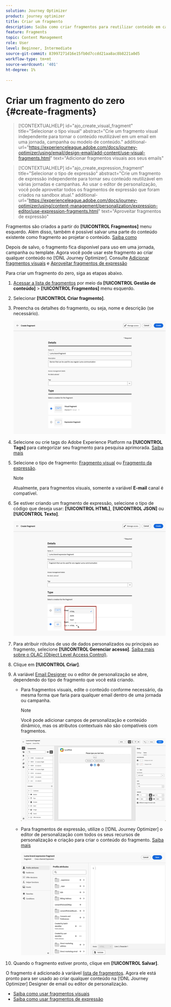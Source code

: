 ```yaml
---
solution: Journey Optimizer
product: journey optimizer
title: Criar um fragmento
description: Saiba como criar fragmentos para reutilizar conteúdo em campanhas e jornadas do Journey Optimizer
feature: Fragments
topic: Content Management
role: User
level: Beginner, Intermediate
source-git-commit: 83997271d16e15fb0d7ccdd21aa8ac8b8221a0d5
workflow-type: tm+mt
source-wordcount: '401'
ht-degree: 1%

---
```



# Criar um fragmento do zero {#create-fragments}

>[!CONTEXTUALHELP]
>id="ajo_create_visual_fragment"
>title="Selecionar o tipo visual"
>abstract="Crie um fragmento visual independente para tornar o conteúdo reutilizável em um email em uma jornada, campanha ou modelo de conteúdo."
>additional-url="https://experienceleague.adobe.com/docs/journey-optimizer/using/email/design-email/add-content/use-visual-fragments.html" text="Adicionar fragmentos visuais aos seus emails"

>[!CONTEXTUALHELP]
>id="ajo_create_expression_fragment"
>title="Selecionar o tipo de expressão"
>abstract="Crie um fragmento de expressão independente para tornar seu conteúdo reutilizável em várias jornadas e campanhas. Ao usar o editor de personalização, você pode aproveitar todos os fragmentos de expressão que foram criados na sandbox atual."
>additional-url="https://experienceleague.adobe.com/docs/journey-optimizer/using/content-management/personalization/expression-editor/use-expression-fragments.html" text="Aproveitar fragmentos de expressão"

Fragmentos são criados a partir do **[!UICONTROL Fragmentos]** menu esquerdo. Além disso, também é possível salvar uma parte do conteúdo existente como fragmento ao projetar o conteúdo. [Saiba como](#save-as-fragment)

Depois de salvo, o fragmento fica disponível para uso em uma jornada, campanha ou template. Agora você pode usar este fragmento ao criar qualquer conteúdo no [!DNL Journey Optimizer]. Consulte [Adicionar fragmentos visuais](../email/use-visual-fragments.md) e [Aproveitar fragmentos de expressão](../personalization/use-expression-fragments.md)

Para criar um fragmento do zero, siga as etapas abaixo.

1. [Acessar a lista de fragmentos](#access-manage-fragments) por meio da **[!UICONTROL Gestão de conteúdo]** > **[!UICONTROL Fragmentos]** menu esquerdo.

1. Selecionar **[!UICONTROL Criar fragmento]**.

1. Preencha os detalhes do fragmento, ou seja, nome e descrição (se necessário).

   ![](assets/fragment-details.png)

1. Selecione ou crie tags do Adobe Experience Platform na **[!UICONTROL Tags]** para categorizar seu fragmento para pesquisa aprimorada. [Saiba mais](../start/search-filter-categorize.md#tags)

1. Selecione o tipo de fragmento: [Fragmento visual](#create-visual-fragment) ou [Fragmento da expressão](#create-expression-fragment).

   >[!NOTE]
   >
   >Atualmente, para fragmentos visuais, somente a variável **E-mail** canal é compatível.

1. Se estiver criando um fragmento de expressão, selecione o tipo de código que deseja usar: **[!UICONTROL HTML]**, **[!UICONTROL JSON]** ou **[!UICONTROL Texto]**.

   ![](assets/fragment-expression-type.png)

1. Para atribuir rótulos de uso de dados personalizados ou principais ao fragmento, selecione **[!UICONTROL Gerenciar acesso]**. [Saiba mais sobre o OLAC (Object Level Access Control)](../administration/object-based-access.md).

1. Clique em **[!UICONTROL Criar]**.

1. A variável [Email Designer](../email/get-started-email-design.md) ou o editor de personalização se abre, dependendo do tipo de fragmento que você está criando.

   * Para fragmentos visuais, edite o conteúdo conforme necessário, da mesma forma que faria para qualquer email dentro de uma jornada ou campanha.

     >[!NOTE]
     >
     >Você pode adicionar campos de personalização e conteúdo dinâmico, mas os atributos contextuais não são compatíveis com fragmentos.

     ![](assets/fragment-designer.png)

   * Para fragmentos de expressão, utilize o [!DNL Journey Optimizer] o editor de personalização com todos os seus recursos de personalização e criação para criar o conteúdo do fragmento. [Saiba mais](../personalization/personalization-build-expressions.md)

     ![](assets/fragment-expression-editor.png)

1. Quando o fragmento estiver pronto, clique em **[!UICONTROL Salvar]**.

O fragmento é adicionado à variável [lista de fragmentos](#access-manage-fragments). Agora ele está pronto para ser usado ao criar qualquer conteúdo na [!DNL Journey Optimizer] Designer de email ou editor de personalização.

* [Saiba como usar fragmentos visuais](../email/use-visual-fragments.md)
* [Saiba como usar fragmentos de expressão](../personalization/use-expression-fragments.md)
